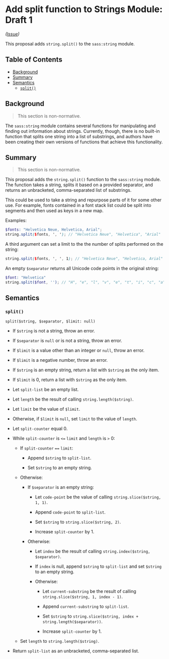 # Add split function to Strings Module: Draft 1

*([Issue](https://github.com/sass/sass/issues/1950))*

This proposal adds `string.split()` to the `sass:string` module.

## Table of Contents

* [Background](#background)
* [Summary](#summary)
* [Semantics](#semantics)
  * [`split()`](#split)

## Background

> This section is non-normative.

The `sass:string` module contains several functions for manipulating and finding 
out information about strings. Currently, though, there is no built-in function 
that splits one string into a list of substrings, and authors have been creating 
their own versions of functions that achieve this functionality.

## Summary

> This section is non-normative.

This proposal adds the `string.split()` function to the `sass:string` module. 
The function takes a string, splits it based on a provided separator, and 
returns an unbracketed, comma-separated list of substrings.

This could be used to take a string and repurpose parts of it for some other 
use. For example, fonts contained in a font stack list could be split into 
segments and then used as keys in a new map. 

Examples:

```scss
$fonts: "Helvetica Neue, Helvetica, Arial";
string.split($fonts, ', '); // "Helvetica Neue", "Helvetica", "Arial"
```

A third argument can set a limit to the the number of splits performed on the 
string:

```scss
string.split($fonts, ', ', 1); // "Helvetica Neue", "Helvetica, Arial"
```


An empty `$separator` returns all Unicode code points in the original string:

```scss
$font: "Helvetica"
string.split($font, ''); // "H", "e", "l", "v", "e", "t", "i", "c", "a"
```


## Semantics

### `split()`

```
split($string, $separator, $limit: null)
```

* If `$string` is not a string, throw an error.

* If `$separator` is `null` or is not a string, throw an error.

* If `$limit` is a value other than an integer or `null`, throw an error.

* If `$limit` is a negative number, throw an error.

* If `$string` is an empty string, return a list with `$string` as the only 
  item.

* If `$limit` is 0, return a list with `$string` as the only item.

* Let `split-list` be an empty list.

* Let `length` be the result of calling `string.length($string)`.

* Let `limit` be the value of `$limit`.

* Otherwise, if `$limit` is `null`, set `limit` to the value of `length`.

* Let `split-counter` equal 0.

* While `split-counter` is `<=` `limit` and `length` is `>` 0:

  * If `split-counter` `==` `limit`:

    * Append `$string` to `split-list`.

    * Set `$string` to an empty string. 

  * Otherwise:

    * If `$separator` is an empty string:

      * Let `code-point` be the value of calling `string.slice($string, 1, 1)`.

      * Append `code-point` to `split-list`.

      * Set `$string` to `string.slice($string, 2)`.

      * Increase `split-counter` by 1.

    * Otherwise:

      * Let `index` be the result of calling 
        `string.index($string, $separator)`.

      * If `index` is null, append `$string` to `split-list` and set `$string` 
        to an empty string.

      * Otherwise:

        * Let `current-substring` be the result of calling
          `string.slice($string, 1, index - 1)`.

        * Append `current-substring` to `split-list`.
    
        * Set `$string` to 
          `string.slice($string, index + string.length($separator))`.

        * Increase `split-counter` by 1.

  * Set `length` to `string.length($string)`.
      
* Return `split-list` as an unbracketed, comma-separated list.
